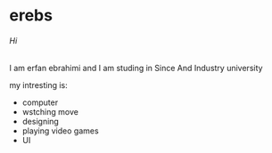 # erebs
###### Hi
<p> I am erfan ebrahimi and I am studing in Since And Industry university </P> 
<p>my intresting is:</p>
<ul>
    <li>computer</li>
    <li>wstching move</li>
    <li>designing</li>
    <li>playing video games</li>
    <li>UI</li>
</ul>
